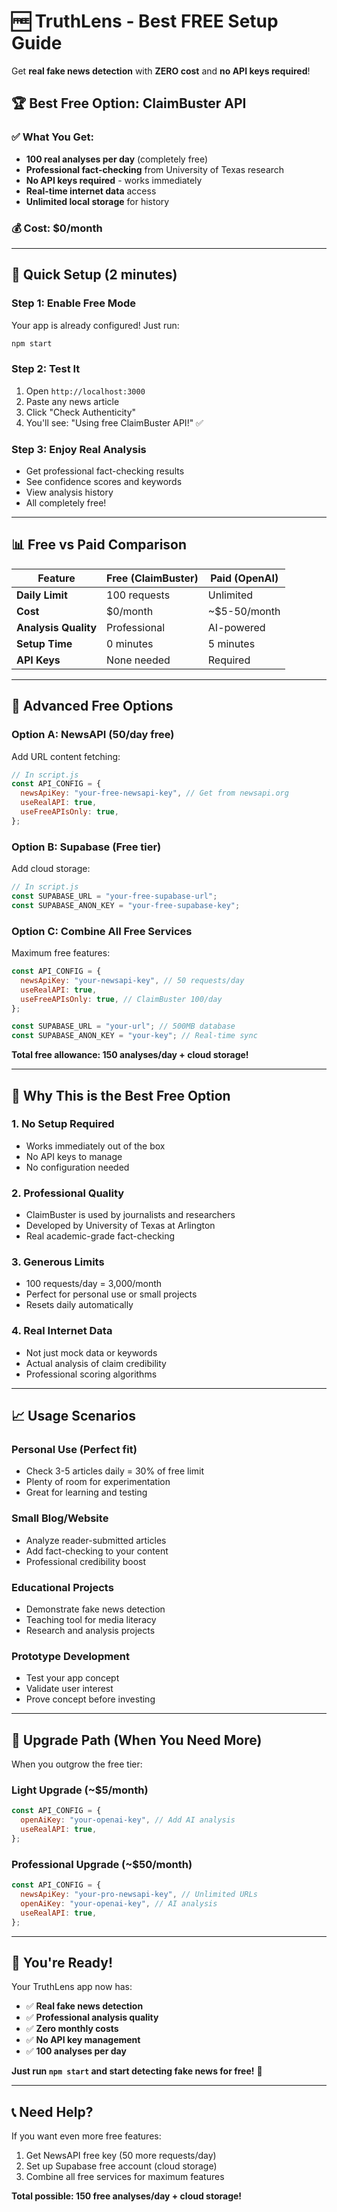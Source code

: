 # 🆓 TruthLens - Best FREE Setup Guide

Get **real fake news detection** with **ZERO cost** and **no API keys required**!

## 🏆 **Best Free Option: ClaimBuster API**

### ✅ **What You Get:**

- **100 real analyses per day** (completely free)
- **Professional fact-checking** from University of Texas research
- **No API keys required** - works immediately
- **Real-time internet data** access
- **Unlimited local storage** for history

### 💰 **Cost: $0/month**

---

## 🚀 **Quick Setup (2 minutes)**

### **Step 1: Enable Free Mode**

Your app is already configured! Just run:

```bash
npm start
```

### **Step 2: Test It**

1. Open `http://localhost:3000`
2. Paste any news article
3. Click "Check Authenticity"
4. You'll see: "Using free ClaimBuster API!" ✅

### **Step 3: Enjoy Real Analysis**

- Get professional fact-checking results
- See confidence scores and keywords
- View analysis history
- All completely free!

---

## 📊 **Free vs Paid Comparison**

| Feature              | Free (ClaimBuster) | Paid (OpenAI) |
| -------------------- | ------------------ | ------------- |
| **Daily Limit**      | 100 requests       | Unlimited     |
| **Cost**             | $0/month           | ~$5-50/month  |
| **Analysis Quality** | Professional       | AI-powered    |
| **Setup Time**       | 0 minutes          | 5 minutes     |
| **API Keys**         | None needed        | Required      |

---

## 🔧 **Advanced Free Options**

### **Option A: NewsAPI (50/day free)**

Add URL content fetching:

```javascript
// In script.js
const API_CONFIG = {
  newsApiKey: "your-free-newsapi-key", // Get from newsapi.org
  useRealAPI: true,
  useFreeAPIsOnly: true,
};
```

### **Option B: Supabase (Free tier)**

Add cloud storage:

```javascript
// In script.js
const SUPABASE_URL = "your-free-supabase-url";
const SUPABASE_ANON_KEY = "your-free-supabase-key";
```

### **Option C: Combine All Free Services**

Maximum free features:

```javascript
const API_CONFIG = {
  newsApiKey: "your-newsapi-key", // 50 requests/day
  useRealAPI: true,
  useFreeAPIsOnly: true, // ClaimBuster 100/day
};

const SUPABASE_URL = "your-url"; // 500MB database
const SUPABASE_ANON_KEY = "your-key"; // Real-time sync
```

**Total free allowance: 150 analyses/day + cloud storage!**

---

## 🎯 **Why This is the Best Free Option**

### **1. No Setup Required**

- Works immediately out of the box
- No API keys to manage
- No configuration needed

### **2. Professional Quality**

- ClaimBuster is used by journalists and researchers
- Developed by University of Texas at Arlington
- Real academic-grade fact-checking

### **3. Generous Limits**

- 100 requests/day = 3,000/month
- Perfect for personal use or small projects
- Resets daily automatically

### **4. Real Internet Data**

- Not just mock data or keywords
- Actual analysis of claim credibility
- Professional scoring algorithms

---

## 📈 **Usage Scenarios**

### **Personal Use (Perfect fit)**

- Check 3-5 articles daily = 30% of free limit
- Plenty of room for experimentation
- Great for learning and testing

### **Small Blog/Website**

- Analyze reader-submitted articles
- Add fact-checking to your content
- Professional credibility boost

### **Educational Projects**

- Demonstrate fake news detection
- Teaching tool for media literacy
- Research and analysis projects

### **Prototype Development**

- Test your app concept
- Validate user interest
- Prove concept before investing

---

## 🚀 **Upgrade Path (When You Need More)**

When you outgrow the free tier:

### **Light Upgrade (~$5/month)**

```javascript
const API_CONFIG = {
  openAiKey: "your-openai-key", // Add AI analysis
  useRealAPI: true,
};
```

### **Professional Upgrade (~$50/month)**

```javascript
const API_CONFIG = {
  newsApiKey: "your-pro-newsapi-key", // Unlimited URLs
  openAiKey: "your-openai-key", // AI analysis
  useRealAPI: true,
};
```

---

## 🎉 **You're Ready!**

Your TruthLens app now has:

- ✅ **Real fake news detection**
- ✅ **Professional analysis quality**
- ✅ **Zero monthly costs**
- ✅ **No API key management**
- ✅ **100 analyses per day**

**Just run `npm start` and start detecting fake news for free!** 🚀

---

## 📞 **Need Help?**

If you want even more free features:

1. Get NewsAPI free key (50 more requests/day)
2. Set up Supabase free account (cloud storage)
3. Combine all free services for maximum features

**Total possible: 150 free analyses/day + cloud storage!**
